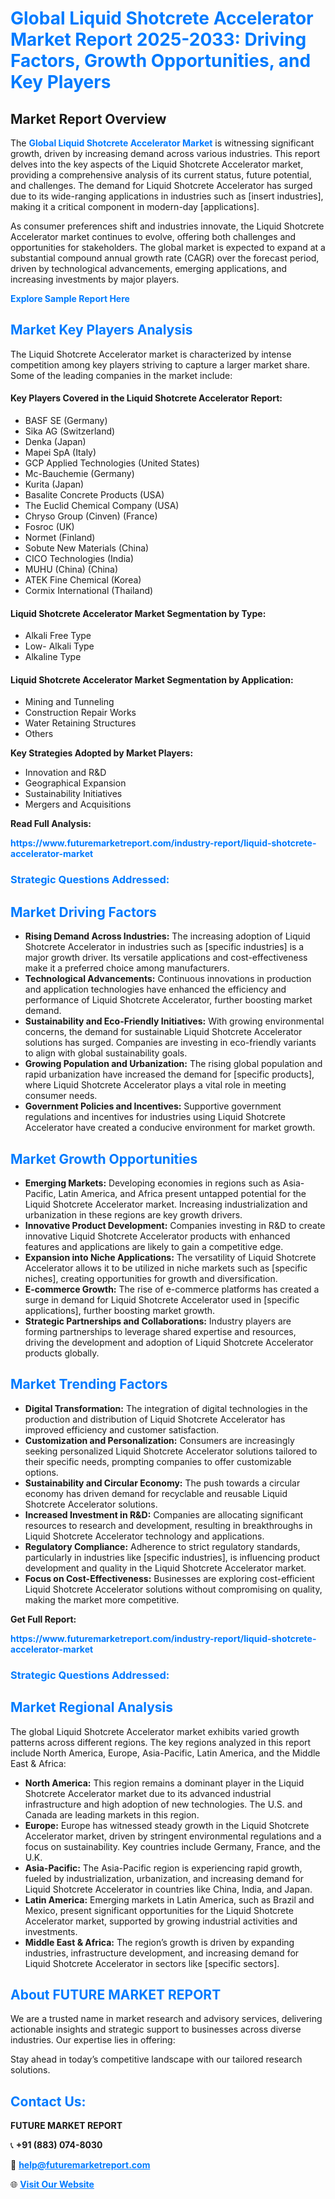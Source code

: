 <h1 style="color: #007BFF;">Global Liquid Shotcrete Accelerator Market Report 2025-2033: Driving Factors, Growth Opportunities, and Key Players</h1>

<section id="overview">
<h2>Market Report Overview</h2>
<p>The <a href="https://www.futuremarketreport.com/industry-report/liquid-shotcrete-accelerator-market" style="color: #007BFF; text-decoration: none;"><strong>Global Liquid Shotcrete Accelerator Market</strong></a> is witnessing significant growth, driven by increasing demand across various industries. This report delves into the key aspects of the Liquid Shotcrete Accelerator market, providing a comprehensive analysis of its current status, future potential, and challenges. The demand for Liquid Shotcrete Accelerator has surged due to its wide-ranging applications in industries such as [insert industries], making it a critical component in modern-day [applications].</p>
<p>As consumer preferences shift and industries innovate, the Liquid Shotcrete Accelerator market continues to evolve, offering both challenges and opportunities for stakeholders. The global market is expected to expand at a substantial compound annual growth rate (CAGR) over the forecast period, driven by technological advancements, emerging applications, and increasing investments by major players.</p>
</section>

<section id="overview">
<p><a href="https://www.futuremarketreport.com/request-sample/reportId=105567" style="color: #007BFF; text-decoration: none;"><strong>Explore Sample Report Here</strong></a></p>
</section>

<section id="key-players">
<h2 style="color: #007BFF;">Market Key Players Analysis</h2>
<p>The Liquid Shotcrete Accelerator market is characterized by intense competition among key players striving to capture a larger market share. Some of the leading companies in the market include:</p>
<h4>Key Players Covered in the Liquid Shotcrete Accelerator Report:</h4>
<ul><li>BASF SE (Germany)</li><li>Sika AG (Switzerland)</li><li>Denka (Japan)</li><li>Mapei SpA (Italy)</li><li>GCP Applied Technologies (United States)</li><li>Mc-Bauchemie (Germany)</li><li>Kurita (Japan)</li><li>Basalite Concrete Products (USA)</li><li>The Euclid Chemical Company (USA)</li><li>Chryso Group (Cinven) (France)</li><li>Fosroc (UK)</li><li>Normet (Finland)</li><li>Sobute New Materials (China)</li><li>CICO Technologies (India)</li><li>MUHU (China) (China)</li><li>ATEK Fine Chemical (Korea)</li><li>Cormix International (Thailand)</li></ul>
<h4>Liquid Shotcrete Accelerator Market Segmentation by Type:</h4>
<ul><li>Alkali Free Type</li><li>Low- Alkali Type</li><li>Alkaline Type</li></ul>

<h4>Liquid Shotcrete Accelerator Market Segmentation by Application:</h4>
<ul><li>Mining and Tunneling</li><li>Construction Repair Works</li><li>Water Retaining Structures</li><li>Others</li></ul>
<p><strong>Key Strategies Adopted by Market Players:</strong></p>
<ul>
<li>Innovation and R&D</li>
<li>Geographical Expansion</li>
<li>Sustainability Initiatives</li>
<li>Mergers and Acquisitions</li>
</ul>
</section>

<section>
<p><strong>Read Full Analysis: </strong></p><a href="https://www.futuremarketreport.com/industry-report/liquid-shotcrete-accelerator-market" style="color: #007BFF; text-decoration: none;"><strong>https://www.futuremarketreport.com/industry-report/liquid-shotcrete-accelerator-market</strong></a>
<h3 style="color: #007BFF;">Strategic Questions Addressed:</h3>
</section>

<section id="driving-factors">
<h2 style="color: #007BFF;">Market Driving Factors</h2>
<ul>
<li><strong>Rising Demand Across Industries:</strong> The increasing adoption of Liquid Shotcrete Accelerator in industries such as [specific industries] is a major growth driver. Its versatile applications and cost-effectiveness make it a preferred choice among manufacturers.</li>
<li><strong>Technological Advancements:</strong> Continuous innovations in production and application technologies have enhanced the efficiency and performance of Liquid Shotcrete Accelerator, further boosting market demand.</li>
<li><strong>Sustainability and Eco-Friendly Initiatives:</strong> With growing environmental concerns, the demand for sustainable Liquid Shotcrete Accelerator solutions has surged. Companies are investing in eco-friendly variants to align with global sustainability goals.</li>
<li><strong>Growing Population and Urbanization:</strong> The rising global population and rapid urbanization have increased the demand for [specific products], where Liquid Shotcrete Accelerator plays a vital role in meeting consumer needs.</li>
<li><strong>Government Policies and Incentives:</strong> Supportive government regulations and incentives for industries using Liquid Shotcrete Accelerator have created a conducive environment for market growth.</li>
</ul>
</section>

<section id="growth-opportunities">
<h2 style="color: #007BFF;">Market Growth Opportunities</h2>
<ul>
<li><strong>Emerging Markets:</strong> Developing economies in regions such as Asia-Pacific, Latin America, and Africa present untapped potential for the Liquid Shotcrete Accelerator market. Increasing industrialization and urbanization in these regions are key growth drivers.</li>
<li><strong>Innovative Product Development:</strong> Companies investing in R&D to create innovative Liquid Shotcrete Accelerator products with enhanced features and applications are likely to gain a competitive edge.</li>
<li><strong>Expansion into Niche Applications:</strong> The versatility of Liquid Shotcrete Accelerator allows it to be utilized in niche markets such as [specific niches], creating opportunities for growth and diversification.</li>
<li><strong>E-commerce Growth:</strong> The rise of e-commerce platforms has created a surge in demand for Liquid Shotcrete Accelerator used in [specific applications], further boosting market growth.</li>
<li><strong>Strategic Partnerships and Collaborations:</strong> Industry players are forming partnerships to leverage shared expertise and resources, driving the development and adoption of Liquid Shotcrete Accelerator products globally.</li>
</ul>
</section>

<section id="trending-factors">
<h2 style="color: #007BFF;">Market Trending Factors</h2>
<ul>
<li><strong>Digital Transformation:</strong> The integration of digital technologies in the production and distribution of Liquid Shotcrete Accelerator has improved efficiency and customer satisfaction.</li>
<li><strong>Customization and Personalization:</strong> Consumers are increasingly seeking personalized Liquid Shotcrete Accelerator solutions tailored to their specific needs, prompting companies to offer customizable options.</li>
<li><strong>Sustainability and Circular Economy:</strong> The push towards a circular economy has driven demand for recyclable and reusable Liquid Shotcrete Accelerator solutions.</li>
<li><strong>Increased Investment in R&D:</strong> Companies are allocating significant resources to research and development, resulting in breakthroughs in Liquid Shotcrete Accelerator technology and applications.</li>
<li><strong>Regulatory Compliance:</strong> Adherence to strict regulatory standards, particularly in industries like [specific industries], is influencing product development and quality in the Liquid Shotcrete Accelerator market.</li>
<li><strong>Focus on Cost-Effectiveness:</strong> Businesses are exploring cost-efficient Liquid Shotcrete Accelerator solutions without compromising on quality, making the market more competitive.</li>
</ul>
</section>

<section>
<p><strong>Get Full Report: </strong></p><a href="https://www.futuremarketreport.com/industry-report/liquid-shotcrete-accelerator-market" style="color: #007BFF; text-decoration: none;"><strong>https://www.futuremarketreport.com/industry-report/liquid-shotcrete-accelerator-market</strong></a>
<h3 style="color: #007BFF;">Strategic Questions Addressed:</h3>
</section>


<section id="regional-analysis">
<h2 style="color: #007BFF;">Market Regional Analysis</h2>
<p>The global Liquid Shotcrete Accelerator market exhibits varied growth patterns across different regions. The key regions analyzed in this report include North America, Europe, Asia-Pacific, Latin America, and the Middle East & Africa:</p>
<ul>
<li><strong>North America:</strong> This region remains a dominant player in the Liquid Shotcrete Accelerator market due to its advanced industrial infrastructure and high adoption of new technologies. The U.S. and Canada are leading markets in this region.</li>
<li><strong>Europe:</strong> Europe has witnessed steady growth in the Liquid Shotcrete Accelerator market, driven by stringent environmental regulations and a focus on sustainability. Key countries include Germany, France, and the U.K.</li>
<li><strong>Asia-Pacific:</strong> The Asia-Pacific region is experiencing rapid growth, fueled by industrialization, urbanization, and increasing demand for Liquid Shotcrete Accelerator in countries like China, India, and Japan.</li>
<li><strong>Latin America:</strong> Emerging markets in Latin America, such as Brazil and Mexico, present significant opportunities for the Liquid Shotcrete Accelerator market, supported by growing industrial activities and investments.</li>
<li><strong>Middle East & Africa:</strong> The region’s growth is driven by expanding industries, infrastructure development, and increasing demand for Liquid Shotcrete Accelerator in sectors like [specific sectors].</li>
</ul>
</section>

<footer>
<h2 style="color: #007BFF;">About FUTURE MARKET REPORT</h2>
<p>We are a trusted name in market research and advisory services, delivering actionable insights and strategic support to businesses across diverse industries. Our expertise lies in offering:</p>

<p>Stay ahead in today’s competitive landscape with our tailored research solutions.</p>

<h2 style="color: #007BFF;">Contact Us:</h2>
<p><strong>FUTURE MARKET REPORT</strong></p>
<p>📞 <strong>+91 (883) 074-8030</strong></p>
<p>📧 <strong><a href="mailto:help@futuremarketreport.com" style="color: #007BFF;">help@futuremarketreport.com</a></strong></p>
<p>🌐 <strong><a href="https://www.futuremarketreport.com/" style="color: #007BFF;">Visit Our Website</a></strong></p>
</footer>